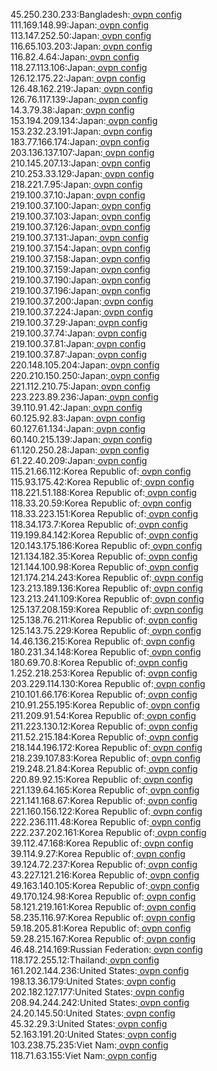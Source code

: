 45.250.230.233:Bangladesh:[ ovpn config](vpn/45_250_230_233.ovpn)  
111.169.148.99:Japan:[ ovpn config](vpn/111_169_148_99.ovpn)  
113.147.252.50:Japan:[ ovpn config](vpn/113_147_252_50.ovpn)  
116.65.103.203:Japan:[ ovpn config](vpn/116_65_103_203.ovpn)  
116.82.4.64:Japan:[ ovpn config](vpn/116_82_4_64.ovpn)  
118.27.113.106:Japan:[ ovpn config](vpn/118_27_113_106.ovpn)  
126.12.175.22:Japan:[ ovpn config](vpn/126_12_175_22.ovpn)  
126.48.162.219:Japan:[ ovpn config](vpn/126_48_162_219.ovpn)  
126.76.117.139:Japan:[ ovpn config](vpn/126_76_117_139.ovpn)  
14.3.79.38:Japan:[ ovpn config](vpn/14_3_79_38.ovpn)  
153.194.209.134:Japan:[ ovpn config](vpn/153_194_209_134.ovpn)  
153.232.23.191:Japan:[ ovpn config](vpn/153_232_23_191.ovpn)  
183.77.166.174:Japan:[ ovpn config](vpn/183_77_166_174.ovpn)  
203.136.137.107:Japan:[ ovpn config](vpn/203_136_137_107.ovpn)  
210.145.207.13:Japan:[ ovpn config](vpn/210_145_207_13.ovpn)  
210.253.33.129:Japan:[ ovpn config](vpn/210_253_33_129.ovpn)  
218.221.7.95:Japan:[ ovpn config](vpn/218_221_7_95.ovpn)  
219.100.37.10:Japan:[ ovpn config](vpn/219_100_37_10.ovpn)  
219.100.37.100:Japan:[ ovpn config](vpn/219_100_37_100.ovpn)  
219.100.37.103:Japan:[ ovpn config](vpn/219_100_37_103.ovpn)  
219.100.37.126:Japan:[ ovpn config](vpn/219_100_37_126.ovpn)  
219.100.37.131:Japan:[ ovpn config](vpn/219_100_37_131.ovpn)  
219.100.37.154:Japan:[ ovpn config](vpn/219_100_37_154.ovpn)  
219.100.37.158:Japan:[ ovpn config](vpn/219_100_37_158.ovpn)  
219.100.37.159:Japan:[ ovpn config](vpn/219_100_37_159.ovpn)  
219.100.37.190:Japan:[ ovpn config](vpn/219_100_37_190.ovpn)  
219.100.37.196:Japan:[ ovpn config](vpn/219_100_37_196.ovpn)  
219.100.37.200:Japan:[ ovpn config](vpn/219_100_37_200.ovpn)  
219.100.37.224:Japan:[ ovpn config](vpn/219_100_37_224.ovpn)  
219.100.37.29:Japan:[ ovpn config](vpn/219_100_37_29.ovpn)  
219.100.37.74:Japan:[ ovpn config](vpn/219_100_37_74.ovpn)  
219.100.37.81:Japan:[ ovpn config](vpn/219_100_37_81.ovpn)  
219.100.37.87:Japan:[ ovpn config](vpn/219_100_37_87.ovpn)  
220.148.105.204:Japan:[ ovpn config](vpn/220_148_105_204.ovpn)  
220.210.150.250:Japan:[ ovpn config](vpn/220_210_150_250.ovpn)  
221.112.210.75:Japan:[ ovpn config](vpn/221_112_210_75.ovpn)  
223.223.89.236:Japan:[ ovpn config](vpn/223_223_89_236.ovpn)  
39.110.91.42:Japan:[ ovpn config](vpn/39_110_91_42.ovpn)  
60.125.92.83:Japan:[ ovpn config](vpn/60_125_92_83.ovpn)  
60.127.61.134:Japan:[ ovpn config](vpn/60_127_61_134.ovpn)  
60.140.215.139:Japan:[ ovpn config](vpn/60_140_215_139.ovpn)  
61.120.250.28:Japan:[ ovpn config](vpn/61_120_250_28.ovpn)  
61.22.40.209:Japan:[ ovpn config](vpn/61_22_40_209.ovpn)  
115.21.66.112:Korea Republic of:[ ovpn config](vpn/115_21_66_112.ovpn)  
115.93.175.42:Korea Republic of:[ ovpn config](vpn/115_93_175_42.ovpn)  
118.221.51.188:Korea Republic of:[ ovpn config](vpn/118_221_51_188.ovpn)  
118.33.20.59:Korea Republic of:[ ovpn config](vpn/118_33_20_59.ovpn)  
118.33.223.151:Korea Republic of:[ ovpn config](vpn/118_33_223_151.ovpn)  
118.34.173.7:Korea Republic of:[ ovpn config](vpn/118_34_173_7.ovpn)  
119.199.84.142:Korea Republic of:[ ovpn config](vpn/119_199_84_142.ovpn)  
120.143.175.186:Korea Republic of:[ ovpn config](vpn/120_143_175_186.ovpn)  
121.134.182.35:Korea Republic of:[ ovpn config](vpn/121_134_182_35.ovpn)  
121.144.100.98:Korea Republic of:[ ovpn config](vpn/121_144_100_98.ovpn)  
121.174.214.243:Korea Republic of:[ ovpn config](vpn/121_174_214_243.ovpn)  
123.213.189.136:Korea Republic of:[ ovpn config](vpn/123_213_189_136.ovpn)  
123.213.241.109:Korea Republic of:[ ovpn config](vpn/123_213_241_109.ovpn)  
125.137.208.159:Korea Republic of:[ ovpn config](vpn/125_137_208_159.ovpn)  
125.138.76.211:Korea Republic of:[ ovpn config](vpn/125_138_76_211.ovpn)  
125.143.75.229:Korea Republic of:[ ovpn config](vpn/125_143_75_229.ovpn)  
14.46.136.215:Korea Republic of:[ ovpn config](vpn/14_46_136_215.ovpn)  
180.231.34.148:Korea Republic of:[ ovpn config](vpn/180_231_34_148.ovpn)  
180.69.70.8:Korea Republic of:[ ovpn config](vpn/180_69_70_8.ovpn)  
1.252.218.253:Korea Republic of:[ ovpn config](vpn/1_252_218_253.ovpn)  
203.229.114.130:Korea Republic of:[ ovpn config](vpn/203_229_114_130.ovpn)  
210.101.66.176:Korea Republic of:[ ovpn config](vpn/210_101_66_176.ovpn)  
210.91.255.195:Korea Republic of:[ ovpn config](vpn/210_91_255_195.ovpn)  
211.209.91.54:Korea Republic of:[ ovpn config](vpn/211_209_91_54.ovpn)  
211.223.130.12:Korea Republic of:[ ovpn config](vpn/211_223_130_12.ovpn)  
211.52.215.184:Korea Republic of:[ ovpn config](vpn/211_52_215_184.ovpn)  
218.144.196.172:Korea Republic of:[ ovpn config](vpn/218_144_196_172.ovpn)  
218.239.107.83:Korea Republic of:[ ovpn config](vpn/218_239_107_83.ovpn)  
219.248.21.84:Korea Republic of:[ ovpn config](vpn/219_248_21_84.ovpn)  
220.89.92.15:Korea Republic of:[ ovpn config](vpn/220_89_92_15.ovpn)  
221.139.64.165:Korea Republic of:[ ovpn config](vpn/221_139_64_165.ovpn)  
221.141.168.67:Korea Republic of:[ ovpn config](vpn/221_141_168_67.ovpn)  
221.160.156.122:Korea Republic of:[ ovpn config](vpn/221_160_156_122.ovpn)  
222.236.111.48:Korea Republic of:[ ovpn config](vpn/222_236_111_48.ovpn)  
222.237.202.161:Korea Republic of:[ ovpn config](vpn/222_237_202_161.ovpn)  
39.112.47.168:Korea Republic of:[ ovpn config](vpn/39_112_47_168.ovpn)  
39.114.9.27:Korea Republic of:[ ovpn config](vpn/39_114_9_27.ovpn)  
39.124.72.237:Korea Republic of:[ ovpn config](vpn/39_124_72_237.ovpn)  
43.227.121.216:Korea Republic of:[ ovpn config](vpn/43_227_121_216.ovpn)  
49.163.140.105:Korea Republic of:[ ovpn config](vpn/49_163_140_105.ovpn)  
49.170.124.98:Korea Republic of:[ ovpn config](vpn/49_170_124_98.ovpn)  
58.121.219.161:Korea Republic of:[ ovpn config](vpn/58_121_219_161.ovpn)  
58.235.116.97:Korea Republic of:[ ovpn config](vpn/58_235_116_97.ovpn)  
59.18.205.81:Korea Republic of:[ ovpn config](vpn/59_18_205_81.ovpn)  
59.28.215.167:Korea Republic of:[ ovpn config](vpn/59_28_215_167.ovpn)  
46.48.214.169:Russian Federation:[ ovpn config](vpn/46_48_214_169.ovpn)  
118.172.255.12:Thailand:[ ovpn config](vpn/118_172_255_12.ovpn)  
161.202.144.236:United States:[ ovpn config](vpn/161_202_144_236.ovpn)  
198.13.36.179:United States:[ ovpn config](vpn/198_13_36_179.ovpn)  
202.182.127.177:United States:[ ovpn config](vpn/202_182_127_177.ovpn)  
208.94.244.242:United States:[ ovpn config](vpn/208_94_244_242.ovpn)  
24.20.145.50:United States:[ ovpn config](vpn/24_20_145_50.ovpn)  
45.32.29.3:United States:[ ovpn config](vpn/45_32_29_3.ovpn)  
52.163.191.20:United States:[ ovpn config](vpn/52_163_191_20.ovpn)  
103.238.75.235:Viet Nam:[ ovpn config](vpn/103_238_75_235.ovpn)  
118.71.63.155:Viet Nam:[ ovpn config](vpn/118_71_63_155.ovpn)  
